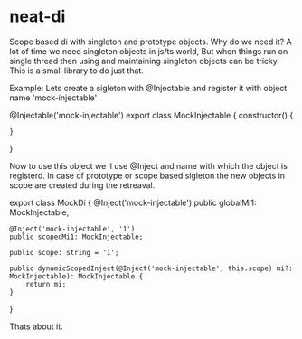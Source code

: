 # neat-di
Scope based di with singleton and prototype objects. 
Why do we need it?
A lot of time we need singleton objects in js/ts world, But when things run on single thread then using and maintaining singleton objects can be tricky. This is a small library to do just that.

Example:
Lets create a sigleton with @Injectable and register it with object name 'mock-injectable'

@Injectable('mock-injectable')
export class MockInjectable {
    constructor() {
        
    }
}

Now to use this object we ll use @Inject and name with which the object is registerd. In case of prototype or scope based sigleton the new objects in scope are created during the retreaval.

export class MockDi {
    @Inject('mock-injectable')
    public globalMi1: MockInjectable; 
    
    @Inject('mock-injectable', '1')
    public scopedMi1: MockInjectable;

    public scope: string = '1';

    public dynamicScopedInject(@Inject('mock-injectable', this.scope) mi?: MockInjectable): MockInjectable {
        return mi;
    }
}

Thats about it.
